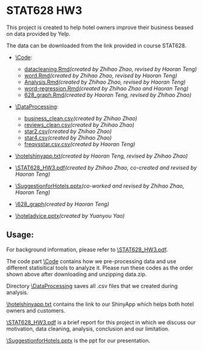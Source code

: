 # STAT628 HW3

This project is created to help hotel owners improve their business beased on data provided by Yelp.

The data can be downloaded from the link provided in course STAT628.

  
- [\Code](https://github.com/Zhihaozzh/STAT628HW3/tree/main/code):
  - [datacleaning.Rmd](https://github.com/Zhihaozzh/STAT628HW3/blob/main/code/datacleaning.Rmd)*(created by Zhihao Zhao, revised by Haoran Teng)*
  - [word.Rmd](https://github.com/Zhihaozzh/STAT628HW3/blob/main/code/Analysis.Rmd)*(created by Zhihao Zhao, revised by Haoran Teng)*
  - [Analysis.Rmd](https://github.com/Zhihaozzh/STAT628HW3/blob/main/code/Analysis.Rmd)*(created by Zhihao Zhao, revised by Haoran Teng)*
  - [word-regression.Rmd](https://github.com/Zhihaozzh/STAT628HW3/blob/main/code/word-regression.Rmd)*(created by Zhihao Zhao and Haoran Teng)*
  - [628_graph.Rmd](https://github.com/Zhihaozzh/STAT628HW3/blob/main/code/628_graph.Rmd)*(created by Haoran Teng, revised by Zhihao Zhao)*
 
- [\DataProcessing](https://github.com/Zhihaozzh/STAT628HW3/tree/main/dataprocessing):
  - [business_clean.csv](https://github.com/Zhihaozzh/STAT628HW3/blob/main/dataprocessing/datacleaning.Rmd)*(created by Zhihao Zhao)*
  - [reviews_clean.csv](https://github.com/Zhihaozzh/STAT628HW3/blob/main/dataprocessing/reviews_clean.csv)*(created by Zhihao Zhao)*
  - [star2.csv](https://github.com/Zhihaozzh/STAT628HW3/blob/main/dataprocessing/star2.csv)*(created by Zhihao Zhao)*
  - [star4.csv](https://github.com/Zhihaozzh/STAT628HW3/blob/main/dataprocessing/star4.csv)*(created by Zhihao Zhao)*
  - [freqvsstar.csv.csv](https://github.com/Zhihaozzh/STAT628HW3/blob/main/dataprocessing/freqvsstar.csv)*(created by Haoran Teng)*
 
- [\hotelshinyapp.txt](https://github.com/Zhihaozzh/STAT628HW3/blob/main/hotelshinyapp.txt)*(created by Haoran Teng, revised by Zhihao Zhao)*
 
- [\STAT628_HW3.pdf](https://github.com/Zhihaozzh/STAT628HW3/blob/main/STAT628_HW3.pdf)*(created by Zhihao Zhao, co-created and revised by Haoran Teng)*

- [\SuggestionforHotels.pptx](https://github.com/Zhihaozzh/STAT628HW3/blob/main/SuggestionforHotels.pptx)*(co-worked and revised by Zhihao Zhao, Haoran Teng)*

- [\628_graph](https://github.com/Zhihaozzh/STAT628HW3/blob/main/628_graph.html)*(created by Haoran Teng)*

- [\hoteladvice.pptx](https://github.com/Zhihaozzh/STAT628HW3/blob/main/hoteladvice.pptx)*(created by Yuanyou Yao)*


## Usage:

For background information, please refer to [\STAT628_HW3.pdf](https://github.com/Zhihaozzh/STAT628HW3/blob/main/STAT628_HW3.pdf).

The code part [\Code](https://github.com/Zhihaozzh/STAT628HW3/tree/main/code) contains how we pre-processing data and use different statisitical tools to analyze it. Please run these codes as the order shown above after downloading and unzipping data.zip.

Directory [\DataProcessing](https://github.com/Zhihaozzh/STAT628HW3/tree/main/dataprocessing) saves all .csv files that we created during analysis.

[\hotelshinyapp.txt](https://github.com/Zhihaozzh/STAT628HW3/blob/main/hotelshinyapp.txt) contains the link to our ShinyApp which helps both hotel owners and customers.

[\STAT628_HW3.pdf](https://github.com/Zhihaozzh/STAT628HW3/blob/main/STAT628_HW3.pdf) is a brief report for this project in which we discuss our motivation, data cleaning, analysis, conclusion and our limitation.

[\SuggestionforHotels.pptx](https://github.com/Zhihaozzh/STAT628HW3/blob/main/SuggestionforHotels.pptx) is the ppt for our presentation.
